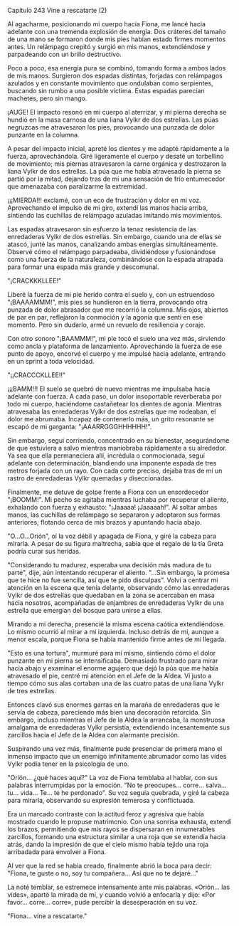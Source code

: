 
Capítulo 243 Vine a rescatarte (2)

Al agacharme, posicionando mi cuerpo hacia Fiona, me lancé hacia adelante con una tremenda explosión de energía. Dos cráteres del tamaño de una mano se formaron donde mis pies habían estado firmes momentos antes. Un relámpago crepitó y surgió en mis manos, extendiéndose y parpadeando con un brillo destructivo.

Poco a poco, esa energía pura se combinó, tomando forma a ambos lados de mis manos. Surgieron dos espadas distintas, forjadas con relámpagos azulados y en constante movimiento que ondulaban como serpientes, buscando sin rumbo a una posible víctima. Estas espadas parecían machetes, pero sin mango.

¡AUGE! El impacto resonó en mi cuerpo al aterrizar, y mi pierna derecha se hundió en la masa carnosa de una liana Vylkr de dos estrellas. Las púas negruzcas me atravesaron los pies, provocando una punzada de dolor punzante en la columna.

A pesar del impacto inicial, apreté los dientes y me adapté rápidamente a la fuerza, aprovechándola. Giré ligeramente el cuerpo y desaté un torbellino de movimiento; mis piernas atravesaron la carne orgánica y destrozaron la liana Vylkr de dos estrellas. La púa que me había atravesado la pierna se partió por la mitad, dejando tras de mí una sensación de frío entumecedor que amenazaba con paralizarme la extremidad.

¡¡¡MIERDA!!! exclamé, con un eco de frustración y dolor en mi voz. Aprovechando el impulso de mi giro, extendí las manos hacia arriba, sintiendo las cuchillas de relámpago azuladas imitando mis movimientos.

Las espadas atravesaron sin esfuerzo la tenaz resistencia de las enredaderas Vylkr de dos estrellas. Sin embargo, cuando una de ellas se atascó, junté las manos, canalizando ambas energías simultáneamente. Observé cómo el relámpago parpadeaba, dividiéndose y fusionándose como una fuerza de la naturaleza, combinándose con la espada atrapada para formar una espada más grande y descomunal.

"¡CRACKKKLLEE!"

Liberé la fuerza de mi pie herido contra el suelo y, con un estruendoso "¡BAAAAMMM!", mis pies se hundieron en la tierra, provocando otra punzada de dolor abrasador que me recorrió la columna. Mis ojos, abiertos de par en par, reflejaron la conmoción y la agonía que sentí en ese momento. Pero sin dudarlo, armé un revuelo de resiliencia y coraje.

Con otro sonoro "¡BAAMMM!", mi pie tocó el suelo una vez más, sirviendo como ancla y plataforma de lanzamiento. Aprovechando la fuerza de ese punto de apoyo, encorvé el cuerpo y me impulsé hacia adelante, entrando en un sprint a toda velocidad.

"¡¡CRACCCKLLEE!!"

¡¡¡BAMM!!! El suelo se quebró de nuevo mientras me impulsaba hacia adelante con fuerza. A cada paso, un dolor insoportable reverberaba por todo mi cuerpo, haciéndome castañetear los dientes de agonía. Mientras atravesaba las enredaderas Vylkr de dos estrellas que me rodeaban, el dolor me abrumaba. Incapaz de contenerlo más, un grito resonante se escapó de mi garganta: "¡AAARRGGGHHHHHH!".

Sin embargo, seguí corriendo, concentrado en su bienestar, asegurándome de que estuviera a salvo mientras maniobraba rápidamente a su alrededor. Ya sea que ella permaneciera allí, incrédula o conmocionada, seguí adelante con determinación, blandiendo una imponente espada de tres metros forjada con un rayo. Con cada corte preciso, dejaba tras de mí un rastro de enredaderas Vylkr quemadas y diseccionadas.

Finalmente, me detuve de golpe frente a Fiona con un ensordecedor "¡BOOMM!". Mi pecho se agitaba mientras luchaba por recuperar el aliento, exhalando con fuerza y ​​exhausto: "¡Jaaaaa! ¡Jaaaaah!". Al soltar ambas manos, las cuchillas de relámpago se separaron y adoptaron sus formas anteriores, flotando cerca de mis brazos y apuntando hacia abajo.

"O...O...Orión", oí la voz débil y apagada de Fiona, y giré la cabeza para mirarla. A pesar de su figura maltrecha, sabía que el regalo de la tía Greta podría curar sus heridas.

"Considerando tu madurez, esperaba una decisión más madura de tu parte", dije, aún intentando recuperar el aliento. "...Sin embargo, la promesa que te hice no fue sencilla, así que te pido disculpas". Volví a centrar mi atención en la escena que tenía delante, observando cómo las enredaderas Vylkr de dos estrellas que quedaban en la zona se acercaban en masa hacia nosotros, acompañadas de enjambres de enredaderas Vylkr de una estrella que emergían del bosque para unirse a ellas.

Mirando a mi derecha, presencié la misma escena caótica extendiéndose. Lo mismo ocurrió al mirar a mi izquierda. Incluso detrás de mí, aunque a menor escala, porque Fiona se había mantenido firme antes de mi llegada.

"Esto es una tortura", murmuré para mí mismo, sintiendo cómo el dolor punzante en mi pierna se intensificaba. Demasiado frustrado para mirar hacia abajo y examinar el enorme agujero que dejó la púa que me había atravesado el pie, centré mi atención en el Jefe de la Aldea. Vi justo a tiempo cómo sus alas cortaban una de las cuatro patas de una liana Vylkr de tres estrellas.

Entonces clavó sus enormes garras en la maraña de enredaderas que le servía de cabeza, pareciendo más bien una decoración retorcida. Sin embargo, incluso mientras el Jefe de la Aldea la arrancaba, la monstruosa amalgama de enredaderas Vylkr persistía, extendiendo incesantemente sus zarcillos hacia el Jefe de la Aldea con alarmante precisión.

Suspirando una vez más, finalmente pude presenciar de primera mano el inmenso impacto que un enemigo infinitamente abrumador como las vides Vylkr podía tener en la psicología de uno.

"Orión... ¿qué haces aquí?" La voz de Fiona temblaba al hablar, con sus palabras interrumpidas por la emoción. "No te preocupes... corre... salva... tu... vida... Te... te he perdonado". Su voz seguía quebrada, y giré la cabeza para mirarla, observando su expresión temerosa y conflictuada.

Era un marcado contraste con la actitud feroz y agresiva que había mostrado cuando le propuse matrimonio. Con una sonrisa exhausta, extendí los brazos, permitiendo que mis rayos se dispersaran en innumerables zarcillos, formando una estructura similar a una roja que se extendía hacia atrás, dando la impresión de que el cielo mismo había tejido una roja arribadada para envolver a Fiona.

Al ver que la red se había creado, finalmente abrió la boca para decir: "Fiona, te guste o no, soy tu compañera... Así que no te dejaré..."

La noté temblar, se estremece intensamente ante mis palabras. «Orión... las vides», apartó la mirada de mí, y cuando volvió a enfocarla y dijo: «Por favor... corre... corre», pude percibir la desesperación en su voz.

"Fiona... vine a rescatarte."